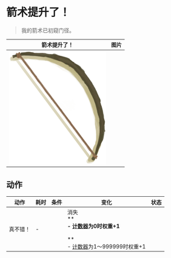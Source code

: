 # 箭术提升了！  
> 我的箭术已初窥门径。  
  
  箭术提升了！  |   图片   
 ----  |  ----:   
   |  <img decoding="async" src="Sprite/Bow.png" href="a.md" style="max-width:300px;max-height:300px;">   
  
## 动作  
动作  |  耗时  |  条件  |  变化  |  状态  
----  |  ----  |  ----  |  ----  |  ----  
真不错！<br>  |  -  |    |  消失<br>**  **<br>- [计数器](TickCounter.md)为0时权重+1<br><br>**  **<br>- [计数器](TickCounter.md)为1～999999时权重+1<br>  |    
